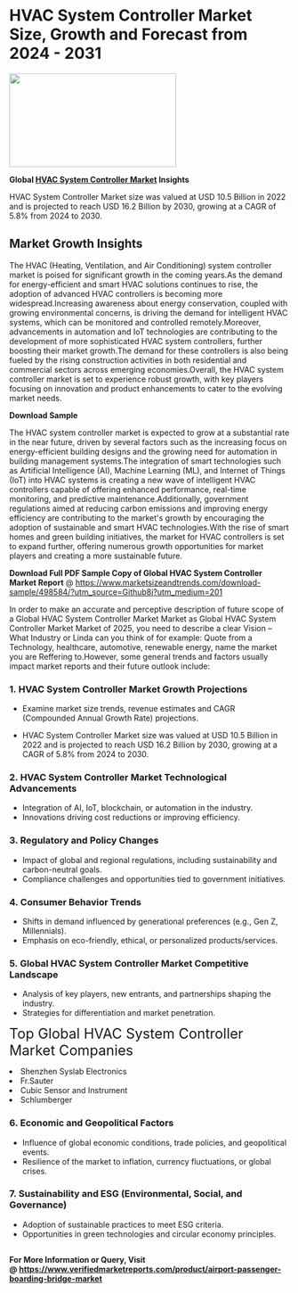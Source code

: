 <H1>HVAC System Controller Market Size, Growth and Forecast from 2024 - 2031</H1><img class="aligncenter size-medium wp-image-584254" src="https://thirdeyenews.in/wp-content/uploads/2024/09/Global-Market-Research-300x168.jpeg" alt="" width="300" height="168" /><p><strong>Global&nbsp;<a href="https://www.marketsizeandtrends.com/download-sample/498584/?utm_source=Github8j?utm_medium=201">HVAC System Controller Market</a> Insights</strong></p><p>HVAC System Controller Market size was valued at USD 10.5 Billion in 2022 and is projected to reach USD 16.2 Billion by 2030, growing at a CAGR of 5.8% from 2024 to 2030.</p><p><h2>Market Growth Insights</h2> <p>The HVAC (Heating, Ventilation, and Air Conditioning) system controller market is poised for significant growth in the coming years.As the demand for energy-efficient and smart HVAC solutions continues to rise, the adoption of advanced HVAC controllers is becoming more widespread.Increasing awareness about energy conservation, coupled with growing environmental concerns, is driving the demand for intelligent HVAC systems, which can be monitored and controlled remotely.Moreover, advancements in automation and IoT technologies are contributing to the development of more sophisticated HVAC system controllers, further boosting their market growth.The demand for these controllers is also being fueled by the rising construction activities in both residential and commercial sectors across emerging economies.Overall, the HVAC system controller market is set to experience robust growth, with key players focusing on innovation and product enhancements to cater to the evolving market needs.</p> <p><strong>Download Sample</strong></p> <p>The HVAC system controller market is expected to grow at a substantial rate in the near future, driven by several factors such as the increasing focus on energy-efficient building designs and the growing need for automation in building management systems.The integration of smart technologies such as Artificial Intelligence (AI), Machine Learning (ML), and Internet of Things (IoT) into HVAC systems is creating a new wave of intelligent HVAC controllers capable of offering enhanced performance, real-time monitoring, and predictive maintenance.Additionally, government regulations aimed at reducing carbon emissions and improving energy efficiency are contributing to the market's growth by encouraging the adoption of sustainable and smart HVAC technologies.With the rise of smart homes and green building initiatives, the market for HVAC controllers is set to expand further, offering numerous growth opportunities for market players and creating a more sustainable future.<p><span class=""><strong>Download Full PDF Sample Copy of Global HVAC System Controller Market Report</strong> @ <a href="https://www.marketsizeandtrends.com/download-sample/498584/?utm_source=Github8j?utm_medium=201" target="_blank">https://www.marketsizeandtrends.com/download-sample/498584/?utm_source=Github8j?utm_medium=201</a></span></p><p>In order to make an accurate and perceptive description of future scope of a Global&nbsp;HVAC System Controller Market Market as Global&nbsp;HVAC System Controller Market Market of 2025, you need to describe a clear Vision &ndash; What Industry or Linda can you think of for example: Quote from a Technology, healthcare, automotive, renewable energy, name the market you are Reffering to.However, some general trends and factors usually impact market reports and their future outlook include:</p><h3>1.&nbsp;<strong>HVAC System Controller Market Growth Projections</strong></h3><ul><li>Examine market size trends, revenue estimates and CAGR (Compounded Annual Growth Rate) projections.</li><li><p>HVAC System Controller Market size was valued at USD 10.5 Billion in 2022 and is projected to reach USD 16.2 Billion by 2030, growing at a CAGR of 5.8% from 2024 to 2030.</p></li></ul><h3>2.&nbsp;<strong>HVAC System Controller Market Technological Advancements</strong></h3><ul><li>Integration of AI, IoT, blockchain, or automation in the industry.</li><li>Innovations driving cost reductions or improving efficiency.</li></ul><h3>3.&nbsp;<strong>Regulatory and Policy Changes</strong></h3><ul><li>Impact of global and regional regulations, including sustainability and carbon-neutral goals.</li><li>Compliance challenges and opportunities tied to government initiatives.</li></ul><h3>4.&nbsp;<strong>Consumer Behavior Trends</strong></h3><ul><li>Shifts in demand influenced by generational preferences (e.g., Gen Z, Millennials).</li><li>Emphasis on eco-friendly, ethical, or personalized products/services.</li></ul><h3>5.&nbsp;<strong>Global HVAC System Controller Market Competitive Landscape</strong></h3><ul><li>Analysis of key players, new entrants, and partnerships shaping the industry.</li><li>Strategies for differentiation and market penetration.</li></ul><p data-pm-slice="1 1 []"><span style="color: inherit; font-family: inherit; font-size: 25px;">Top Global HVAC System Controller Market Companies</span></p><div class="" data-test-id=""><p><li>Shenzhen Syslab Electronics</li><li> Fr.Sauter</li><li> Cubic Sensor and Instrument</li><li> Schlumberger</li></p></div><h3>6.&nbsp;<strong>Economic and Geopolitical Factors</strong></h3><ul><li>Influence of global economic conditions, trade policies, and geopolitical events.</li><li>Resilience of the market to inflation, currency fluctuations, or global crises.</li></ul><h3>7.&nbsp;<strong>Sustainability and ESG (Environmental, Social, and Governance)</strong></h3><ul><li>Adoption of sustainable practices to meet ESG criteria.</li><li>Opportunities in green technologies and circular economy principles.</li></ul><h2><strong style="font-size: 14px;">For More Information or Query, Visit @&nbsp;</strong><a style="background-color: #ffffff; font-size: 14px;" href="https://www.marketsizeandtrends.com/report/hvac-system-controller-market/" target="_blank">https://www.verifiedmarketreports.com/product/airport-passenger-boarding-bridge-market</a></h2>
